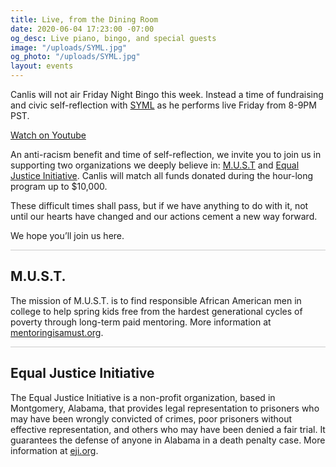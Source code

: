 ```yaml
---
title: Live, from the Dining Room
date: 2020-06-04 17:23:00 -07:00
og_desc: Live piano, bingo, and special guests
image: "/uploads/SYML.jpg"
og_photo: "/uploads/SYML.jpg"
layout: events
---
```


Canlis will not air Friday Night Bingo this week. Instead a time of fundraising and civic self-reflection with <a href="https://www.symlmusic.com/">SYML</a> as he performs live Friday from 8-9PM PST.

<div class="EventsButton mt1 mb10">
  <a class="Caption" href="https://www.youtube.com/watch?v=fj1sTIoiDV8">
    Watch on Youtube
  </a>
</div>

An anti-racism benefit and time of self-reflection, we invite you to join us in supporting two organizations we deeply believe in: <a href="https://www.mentoringisamust.org/">M.U.S.T</a> and <a href="https://eji.org/">Equal Justice Initiative</a>. Canlis will match all funds donated during the hour-long program up to $10,000.

These difficult times shall pass, but if we have anything to do with it, not until our hearts have changed and our actions cement a new way forward.

We hope you’ll join us here.

<div class="mb4" style="width: 100%; background: black; opacity: .2; height: 1px;"></div>

<h2 class="Caption mt2 mb3">M.U.S.T.</h2>

The mission of M.U.S.T. is to find responsible African American men in college to help spring kids free from the hardest generational cycles of poverty through long-term paid mentoring. More information at <a href="https://www.mentoringisamust.org/" target="_blank">mentoringisamust.org</a>.

<div class="mb4" style="width: 100%; background: black; opacity: .2; height: 1px;"></div>

<h2 class="Caption mt3 mb3">Equal Justice Initiative</h2>

The Equal Justice Initiative is a non-profit organization, based in Montgomery, Alabama, that provides legal representation to prisoners who may have been wrongly convicted of crimes, poor prisoners without effective representation, and others who may have been denied a fair trial. It guarantees the defense of anyone in Alabama in a death penalty case. More information at <a href="https://eji.org/" target="_blank">eji.org</a>.
